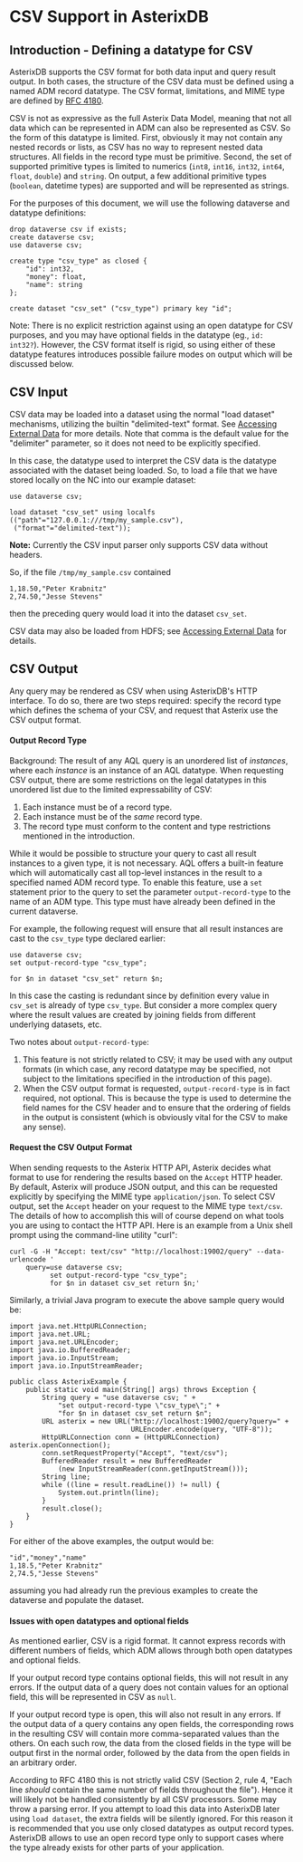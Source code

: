 # CSV Support in AsterixDB

## Introduction - Defining a datatype for CSV

AsterixDB supports the CSV format for both data input and query result
output. In both cases, the structure of the CSV data must be defined
using a named ADM record datatype. The CSV format, limitations, and
MIME type are defined by [RFC
4180](https://tools.ietf.org/html/rfc4180).

CSV is not as expressive as the full Asterix Data Model, meaning that
not all data which can be represented in ADM can also be represented
as CSV. So the form of this datatype is limited. First, obviously it
may not contain any nested records or lists, as CSV has no way to
represent nested data structures. All fields in the record type must
be primitive. Second, the set of supported primitive types is limited
to numerics (`int8`, `int16`, `int32`, `int64`, `float`, `double`) and
`string`.  On output, a few additional primitive types (`boolean`,
datetime types) are supported and will be represented as strings.

For the purposes of this document, we will use the following dataverse
and datatype definitions:

    drop dataverse csv if exists;
    create dataverse csv;
    use dataverse csv;

    create type "csv_type" as closed {
        "id": int32,
        "money": float,
        "name": string
    };

    create dataset "csv_set" ("csv_type") primary key "id";

Note: There is no explicit restriction against using an open datatype
for CSV purposes, and you may have optional fields in the datatype
(eg., `id: int32?`).  However, the CSV format itself is rigid, so
using either of these datatype features introduces possible failure
modes on output which will be discussed below.

## CSV Input

CSV data may be loaded into a dataset using the normal "load dataset"
mechanisms, utilizing the builtin "delimited-text" format. See
[Accessing External Data](aql/externaldata.html) for more
details. Note that comma is the default value for the "delimiter"
parameter, so it does not need to be explicitly specified.

In this case, the datatype used to interpret the CSV data is the
datatype associated with the dataset being loaded. So, to load a file
that we have stored locally on the NC into our example dataset:

    use dataverse csv;

    load dataset "csv_set" using localfs
    (("path"="127.0.0.1:///tmp/my_sample.csv"),
     ("format"="delimited-text"));

**Note:** Currently the CSV input parser only supports CSV data
without headers.

So, if the file `/tmp/my_sample.csv` contained

    1,18.50,"Peter Krabnitz"
    2,74.50,"Jesse Stevens"

then the preceding query would load it into the dataset `csv_set`.

CSV data may also be loaded from HDFS; see
[Accessing External Data](aql/externaldata.html) for details.

## CSV Output

Any query may be rendered as CSV when using AsterixDB's HTTP
interface.  To do so, there are two steps required: specify the record
type which defines the schema of your CSV, and request that Asterix
use the CSV output format.

#### Output Record Type

Background: The result of any AQL query is an unordered list of
_instances_, where each _instance_ is an instance of an AQL
datatype. When requesting CSV output, there are some restrictions on
the legal datatypes in this unordered list due to the limited
expressability of CSV:

1. Each instance must be of a record type.
2. Each instance must be of the _same_ record type.
3. The record type must conform to the content and type restrictions
mentioned in the introduction.

While it would be possible to structure your query to cast all result
instances to a given type, it is not necessary. AQL offers a built-in
feature which will automatically cast all top-level instances in the
result to a specified named ADM record type. To enable this feature,
use a `set` statement prior to the query to set the parameter
`output-record-type` to the name of an ADM type. This type must have
already been defined in the current dataverse.

For example, the following request will ensure that all result
instances are cast to the `csv_type` type declared earlier:

    use dataverse csv;
    set output-record-type "csv_type";

    for $n in dataset "csv_set" return $n;

In this case the casting is redundant since by definition every value
in `csv_set` is already of type `csv_type`. But consider a more
complex query where the result values are created by joining fields
from different underlying datasets, etc.

Two notes about `output-record-type`:

1. This feature is not strictly related to CSV; it may be used with
any output formats (in which case, any record datatype may be
specified, not subject to the limitations specified in the
introduction of this page).
2. When the CSV output format is requested, `output-record-type` is in
fact required, not optional. This is because the type is used to
determine the field names for the CSV header and to ensure that the
ordering of fields in the output is consistent (which is obviously
vital for the CSV to make any sense).

#### Request the CSV Output Format

When sending requests to the Asterix HTTP API, Asterix decides what
format to use for rendering the results based on the `Accept` HTTP
header. By default, Asterix will produce JSON output, and this can be
requested explicitly by specifying the MIME type `application/json`.
To select CSV output, set the `Accept` header on your request to the
MIME type `text/csv`. The details of how to accomplish this will of
course depend on what tools you are using to contact the HTTP API.
Here is an example from a Unix shell prompt using the command-line
utility "curl":

    curl -G -H "Accept: text/csv" "http://localhost:19002/query" --data-urlencode '
        query=use dataverse csv;
              set output-record-type "csv_type";
              for $n in dataset csv_set return $n;'

Similarly, a trivial Java program to execute the above sample query
would be:

    import java.net.HttpURLConnection;
    import java.net.URL;
    import java.net.URLEncoder;
    import java.io.BufferedReader;
    import java.io.InputStream;
    import java.io.InputStreamReader;

    public class AsterixExample {
        public static void main(String[] args) throws Exception {
            String query = "use dataverse csv; " +
                "set output-record-type \"csv_type\";" +
                "for $n in dataset csv_set return $n";
            URL asterix = new URL("http://localhost:19002/query?query=" +
                                  URLEncoder.encode(query, "UTF-8"));
            HttpURLConnection conn = (HttpURLConnection) asterix.openConnection();
            conn.setRequestProperty("Accept", "text/csv");
            BufferedReader result = new BufferedReader
                (new InputStreamReader(conn.getInputStream()));
            String line;
            while ((line = result.readLine()) != null) {
                System.out.println(line);
            }
            result.close();
        }
    }

For either of the above examples, the output would be:

    "id","money","name"
    1,18.5,"Peter Krabnitz"
    2,74.5,"Jesse Stevens"

assuming you had already run the previous examples to create the
dataverse and populate the dataset.

#### Issues with open datatypes and optional fields

As mentioned earlier, CSV is a rigid format. It cannot express records
with different numbers of fields, which ADM allows through both open
datatypes and optional fields.

If your output record type contains optional fields, this will not
result in any errors. If the output data of a query does not contain
values for an optional field, this will be represented in CSV as
`null`.

If your output record type is open, this will also not result in any
errors. If the output data of a query contains any open fields, the
corresponding rows in the resulting CSV will contain more
comma-separated values than the others. On each such row, the data
from the closed fields in the type will be output first in the normal
order, followed by the data from the open fields in an arbitrary
order.

According to RFC 4180 this is not strictly valid CSV (Section 2, rule
4, "Each line _should_ contain the same number of fields throughout
the file").  Hence it will likely not be handled consistently by all
CSV processors. Some may throw a parsing error. If you attempt to load
this data into AsterixDB later using `load dataset`, the extra fields
will be silently ignored. For this reason it is recommended that you
use only closed datatypes as output record types. AsterixDB allows to
use an open record type only to support cases where the type already
exists for other parts of your application.
